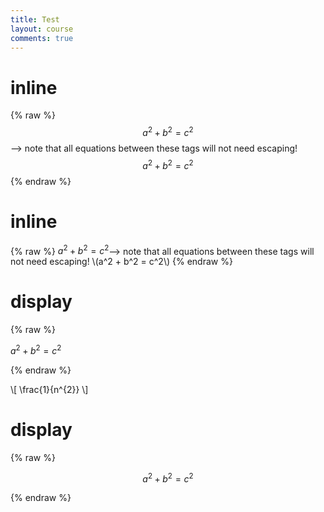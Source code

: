 ```yaml
---
title: Test
layout: course
comments: true
---
```


# inline
{% raw %} 
$$a^2 + b^2 = c^2$$--> note that all equations between these tags will not need escaping!	
$$a^2 + b^2 = c^2$$
{% endraw %} 

# inline
{% raw %} 
$a^2 + b^2 = c^2$--> note that all equations between these tags will not need escaping!	
\\(a^2 + b^2 = c^2\\)
{% endraw %} 

# display

{% raw %} 
 	
$a^2 + b^2 = c^2$

{% endraw %} 

\\[ \frac{1}{n^{2}} \\]


# display

{% raw %} 
 	
$$a^2 + b^2 = c^2$$

{% endraw %} 